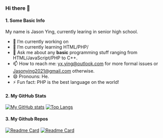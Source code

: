 ### Hi there 👋

#### 1. Some Basic Info

My name is Jason Ying, currently learing in senior high school. 

- 🔭 I’m currently working on 
- 🌱 I’m currently learning HTML/PHP/
- 💬 Ask me about any **basic** programming stuff ranging from HTML/JavaScript/PHP to C++.
- 📫 How to reach me: [yx.ying@outlook.com](mailto:yx.ying@outlook.com) for more formal issues or [Jasonying2021@gmail.com](mailto:Jasonying2021@gmail.com) otherwise.
- 😄 Pronouns: He.
- ⚡ Fun fact: PHP is the best language on the world!

#### 2. My GitHub Stats

[![My GitHub stats](https://github-readme-stats.vercel.app/api?username=Jason-Ying)](https://github.com/anuraghazra/github-readme-stats)
[![Top Langs](https://github-readme-stats.vercel.app/api/top-langs/?username=Jason-Ying&hide=tex)](https://github.com/anuraghazra/github-readme-stats)

#### 3. My Github Repos

[![Readme Card](https://github-readme-stats.vercel.app/api/pin/?username=Jason-Ying&repo=screening-register)](https://github.com/Jason-Ying/screening-register)
[![Readme Card](https://github-readme-stats.vercel.app/api/pin/?username=EasonSYC&repo=sesticket)](https://github.com/EasonSYC/sesticket)
